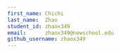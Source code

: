 ```yaml
---
first_name: Chichi
last_name:  Zhao
student_id: zhaox349
email:      zhaox349@newschool.edu
github_username: zhaox349
---
```

